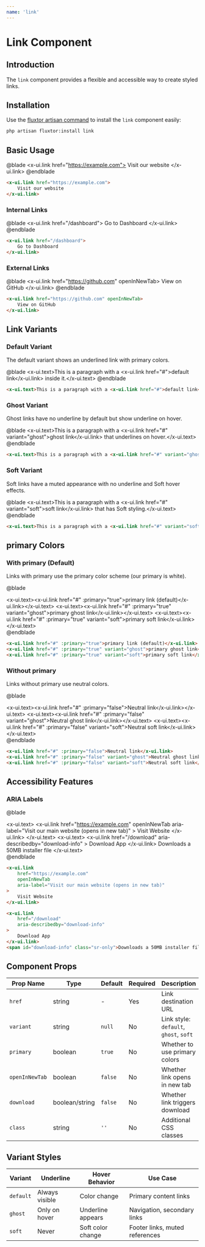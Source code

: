 ```yaml
---
name: 'link'
---
```


# Link Component

## Introduction

The `link` component provides a flexible and accessible way to create styled links.

## Installation

Use the [fluxtor artisan command](/docs/guides/installation#content-component-management) to install the `link` component easily:

```bash
php artisan fluxtor:install link
```

## Basic Usage

@blade
<x-demo class="flex justify-center">
    <x-ui.link href="https://example.com">
        Visit our website
    </x-ui.link>
</x-demo>
@endblade

```html
<x-ui.link href="https://example.com">
    Visit our website
</x-ui.link>
```

### Internal Links

@blade
<x-demo class="flex justify-center">
    <x-ui.link href="/dashboard">
        Go to Dashboard
    </x-ui.link>
</x-demo>
@endblade

```html
<x-ui.link href="/dashboard">
    Go to Dashboard
</x-ui.link>
```

### External Links

@blade
<x-demo class="flex justify-center">
    <x-ui.link href="https://github.com" openInNewTab>
        View on GitHub
    </x-ui.link>
</x-demo>
@endblade

```html
<x-ui.link href="https://github.com" openInNewTab>
    View on GitHub
</x-ui.link>
```

## Link Variants

### Default Variant

The default variant shows an underlined link with primary colors.

@blade
<x-demo class="flex justify-center">
    <x-ui.text>This is a paragraph with a <x-ui.link href="#">default link</x-ui.link> inside it.</x-ui.text>
</x-demo>
@endblade

```html
<x-ui.text>This is a paragraph with a <x-ui.link href="#">default link</x-ui.link> inside it.</x-ui.text>
```

### Ghost Variant

Ghost links have no underline by default but show underline on hover.

@blade
<x-demo class="flex justify-center">
    <x-ui.text>This is a paragraph with a <x-ui.link href="#" variant="ghost">ghost link</x-ui.link> that underlines on hover.</x-ui.text>
</x-demo>
@endblade

```html
<x-ui.text>This is a paragraph with a <x-ui.link href="#" variant="ghost">ghost link</x-ui.link> that underlines on hover.</x-ui.text>
```

### Soft Variant

Soft links have a muted appearance with no underline and Soft hover effects.

@blade
<x-demo class="flex justify-center">
    <x-ui.text>This is a paragraph with a <x-ui.link href="#" variant="soft">soft link</x-ui.link> that has Soft styling.</x-ui.text>
</x-demo>
@endblade

```html
<x-ui.text>This is a paragraph with a <x-ui.link href="#" variant="soft">soft link</x-ui.link> that has Soft styling.</x-ui.text>
```

## primary Colors

### With primary (Default)

Links with primary use the primary color scheme (our primary is white).

@blade
<x-demo class="flex justify-center">
    <div class="space-y-2 ">
        <x-ui.text><x-ui.link href="#" :primary="true">primary link (default)</x-ui.link></x-ui.text>
        <x-ui.text><x-ui.link href="#" :primary="true" variant="ghost">primary ghost link</x-ui.link></x-ui.text>
        <x-ui.text><x-ui.link href="#" :primary="true" variant="soft">primary soft link</x-ui.link></x-ui.text>
    </div>
</x-demo>
@endblade

```html
<x-ui.link href="#" :primary="true">primary link (default)</x-ui.link>
<x-ui.link href="#" :primary="true" variant="ghost">primary ghost link</x-ui.link>
<x-ui.link href="#" :primary="true" variant="soft">primary soft link</x-ui.link>
```

### Without primary

Links without primary use neutral colors.

@blade
<x-demo class="flex justify-center">
    <div class="space-y-2">
        <x-ui.text><x-ui.link href="#" :primary="false">Neutral link</x-ui.link></x-ui.text>
        <x-ui.text><x-ui.link href="#" :primary="false" variant="ghost">Neutral ghost link</x-ui.link></x-ui.text>
        <x-ui.text><x-ui.link href="#" :primary="false" variant="soft">Neutral soft link</x-ui.link></x-ui.text>
    </div>
</x-demo>
@endblade

```html
<x-ui.link href="#" :primary="false">Neutral link</x-ui.link>
<x-ui.link href="#" :primary="false" variant="ghost">Neutral ghost link</x-ui.link>
<x-ui.link href="#" :primary="false" variant="soft">Neutral soft link</x-ui.link>
```



## Accessibility Features

### ARIA Labels

@blade
<x-demo class="flex justify-center">
    <div class="space-y-2 ">
        <x-ui.text>
            <x-ui.link 
                href="https://example.com" 
                openInNewTab 
                aria-label="Visit our main website (opens in new tab)"
            >
                Visit Website
            </x-ui.link>
        </x-ui.text>
        <x-ui.text>
            <x-ui.link 
                href="/download" 
                aria-describedby="download-info"
            >
                Download App
            </x-ui.link>
            <span id="download-info" class="sr-only">Downloads a 50MB installer file</span>
        </x-ui.text>
    </div>
</x-demo>
@endblade

```html
<x-ui.link 
    href="https://example.com" 
    openInNewTab 
    aria-label="Visit our main website (opens in new tab)"
>
    Visit Website
</x-ui.link>

<x-ui.link 
    href="/download" 
    aria-describedby="download-info"
>
    Download App
</x-ui.link>
<span id="download-info" class="sr-only">Downloads a 50MB installer file</span>
```

## Component Props

| Prop Name | Type | Default | Required | Description |
|-----------|------|---------|----------|-------------|
| `href` | string | - | Yes | Link destination URL |
| `variant` | string | `null` | No | Link style: `default`, `ghost`, `soft` |
| `primary` | boolean | `true` | No | Whether to use primary colors |
| `openInNewTab` | boolean | `false` | No | Whether link opens in new tab |
| `download` | boolean/string | `false` | No | Whether link triggers download |
| `class` | string | `''` | No | Additional CSS classes |

## Variant Styles

| Variant | Underline | Hover Behavior | Use Case |
|---------|-----------|----------------|----------|
| `default` | Always visible | Color change | Primary content links |
| `ghost` | Only on hover | Underline appears | Navigation, secondary links |
| `soft` | Never | Soft color change | Footer links, muted references |
